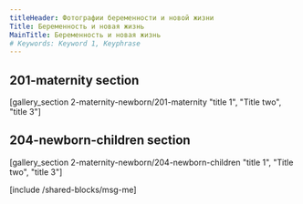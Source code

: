 ```yaml
---
titleHeader: Фотографии беременности и новой жизни
Title: Беременность и новая жизнь
MainTitle: Беременность и новая жизнь
# Keywords: Keyword 1, Keyphrase
---
```

<h2>201-maternity section</h2>
[gallery_section 2-maternity-newborn/201-maternity "title 1", "Title two", "title 3"]

<h2>204-newborn-children section</h2>
[gallery_section 2-maternity-newborn/204-newborn-children "title 1", "Title two", "title 3"]

[include /shared-blocks/msg-me]
